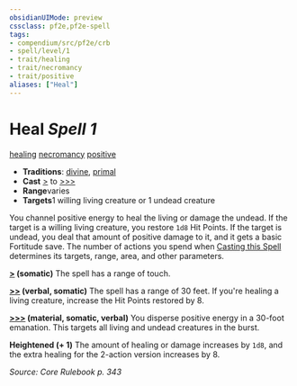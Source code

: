 ```yaml
---
obsidianUIMode: preview
cssclass: pf2e,pf2e-spell
tags:
- compendium/src/pf2e/crb
- spell/level/1
- trait/healing
- trait/necromancy
- trait/positive
aliases: ["Heal"]
---
```

# Heal *Spell 1*   
[healing](../../rules/traits/healing.md)  [necromancy](../../rules/traits/necromancy.md)  [positive](../../rules/traits/positive.md)  

- **Traditions**: [divine](../../rules/traits/divine.md), [primal](../../rules/traits/primal.md)
- **Cast** [>](../../rules/core-rulebook/chapter-9-playing-the-game.md#Actions "Single Action") to [>>>](../../rules/core-rulebook/chapter-9-playing-the-game.md#Actions "Three-Action") 
- **Range**varies
- **Targets**1 willing living creature or 1 undead creature

You channel positive energy to heal the living or damage the undead. If the target is a willing living creature, you restore `1d8` Hit Points. If the target is undead, you deal that amount of positive damage to it, and it gets a basic Fortitude save. The number of actions you spend when [Casting this Spell](../../rules/actions/cast-a-spell.md) determines its targets, range, area, and other parameters.

**[>](../../rules/core-rulebook/chapter-9-playing-the-game.md#Actions "Single Action") (somatic)** The spell has a range of touch.

**[>>](../../rules/core-rulebook/chapter-9-playing-the-game.md#Actions "Two-Action") (verbal, somatic)** The spell has a range of 30 feet. If you're healing a living creature, increase the Hit Points restored by 8.

**[>>>](../../rules/core-rulebook/chapter-9-playing-the-game.md#Actions "Three-Action") (material, somatic, verbal)** You disperse positive energy in a 30-foot emanation. This targets all living and undead creatures in the burst.

**Heightened (+ 1)** The amount of healing or damage increases by `1d8`, and the extra healing for the 2-action version increases by 8.

*Source: Core Rulebook p. 343*